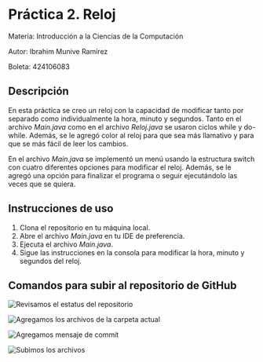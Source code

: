 # Práctica 2. Reloj

Materia: Introducción a la Ciencias de la Computación

Autor: Ibrahim Munive Ramírez 

Boleta: 424106083

## Descripción

En esta práctica se creo un reloj con la capacidad de modificar tanto por separado como individualmente la hora, minuto y segundos. Tanto en el archivo *Main.java* como en el archivo *Reloj.java* se usaron ciclos while y do-while. Además, se le agregó color al reloj para que sea más llamativo y para que se más fácil de leer los cambios.

En el archivo *Main.java* se implementó un menú usando la estructura switch con cuatro diferentes opciones para modificar el reloj. Además, se le agregó una opción para finalizar el programa o seguir ejecutándolo las veces que se quiera.

## Instrucciones de uso

1. Clona el repositorio en tu máquina local.
2. Abre el archivo *Main.java* en tu IDE de preferencia.
3. Ejecuta el archivo *Main.java*.
4. Sigue las instrucciones en la consola para modificar la hora, minuto y segundos del reloj.


## Comandos para subir al repositorio de GitHub

![Revisamos el estatus del repositorio](https://github.com/user-attachments/assets/22fb6c35-b967-4865-8955-a5196159aa79)

![Agregamos los archivos de la carpeta actual](https://github.com/user-attachments/assets/9c19dc2d-1ae5-4b58-9ee6-3c28776667e1)

![Agregamos mensaje de commit](https://github.com/user-attachments/assets/0ca42ecb-9cdb-4aab-b6d3-d6629ae296e6)

![Subimos los archivos](https://github.com/user-attachments/assets/4f27e8d2-e3b2-4fb0-bae5-682c50485c7f)